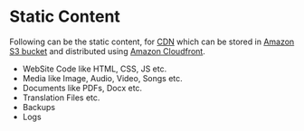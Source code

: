 
# Static Content

Following can be the static content, for [CDN](CDNs.md) which can be stored in [Amazon S3 bucket](../../2_AWSComponents/7_StorageServices/AmazonS3.md) and distributed using [Amazon Cloudfront](../../2_AWSComponents/1_NetworkingAndContentDelivery/AmazonCloudFront.md).
- WebSite Code like HTML, CSS, JS etc.
- Media like Image, Audio, Video, Songs etc.
- Documents like PDFs, Docx etc.
- Translation Files etc.
- Backups
- Logs